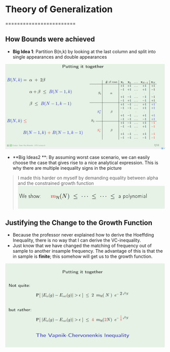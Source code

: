 # Theory of Generalization
========================

## How Bounds were achieved
* **Big Idea 1**: Partition B(n,k) by looking at the last column and split into single appearances and double appearances

![partition](breakpoint-partition.PNG)

* **Big Ideas2 **: By assuming worst case scenario, we can easily choose the case that gives rise to a nice analytical expression. This is why there are multiple inequality signs in the picture

> I made this harder on myself by demanding equality between alpha and the constrained growth function
![worst case](worst_case.PNG)


## Justifying the Change to the Growth Function
* Because the professor never explained how to derive the Hoeffding Inequality, there is no way that I can derive the VC-inequality. 
* Just know that we have changed the matching of frequency out of sample to another insample frequency. The advantage of this is that the in sample is **finite**; this somehow will get us to the growth function.

![VC](VC-bound.PNG)

